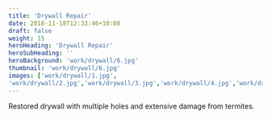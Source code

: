 ```yaml
---
title: 'Drywall Repair'
date: 2018-11-18T12:33:46+10:00
draft: false
weight: 15
heroHeading: 'Drywall Repair'
heroSubHeading: ''
heroBackground: 'work/drywall/6.jpg'
thumbnail: 'work/drywall/6.jpg'
images: ['work/drywall/1.jpg', 
'work/drywall/2.jpg','work/drywall/3.jpg','work/drywall/4.jpg','work/drywall/5.jpg','work/drywall/6.jpg']
---
```


Restored drywall with multiple holes and extensive damage from termites.   
